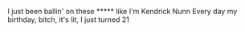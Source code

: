 I just been ballin' on these ***** like I'm Kendrick Nunn
Every day my birthday, bitch, it's lit, I just turned 21
